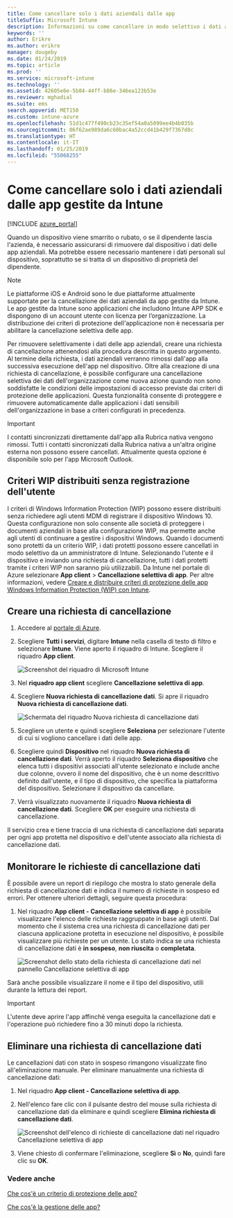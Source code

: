```yaml
---
title: Come cancellare solo i dati aziendali dalle app
titleSuffix: Microsoft Intune
description: Informazioni su come cancellare in modo selettivo i dati aziendali dalle app gestite da Intune con Microsoft Intune.
keywords: ''
author: Erikre
ms.author: erikre
manager: dougeby
ms.date: 01/24/2019
ms.topic: article
ms.prod: ''
ms.service: microsoft-intune
ms.technology: ''
ms.assetid: 42605e6e-5b84-44ff-b86e-346ea123b53e
ms.reviewer: mghadial
ms.suite: ems
search.appverid: MET150
ms.custom: intune-azure
ms.openlocfilehash: 51d1c477f490cb23c35ef54a0a5099ee4b4b035b
ms.sourcegitcommit: 06f62ae989da6c60bac4a52ccd41b429f7367d8c
ms.translationtype: HT
ms.contentlocale: it-IT
ms.lasthandoff: 01/25/2019
ms.locfileid: "55068255"
---
```

# <a name="how-to-wipe-only-corporate-data-from-intune-managed-apps"></a>Come cancellare solo i dati aziendali dalle app gestite da Intune

[!INCLUDE [azure_portal](./includes/azure_portal.md)]

Quando un dispositivo viene smarrito o rubato, o se il dipendente lascia l'azienda, è necessario assicurarsi di rimuovere dal dispositivo i dati delle app aziendali. Ma potrebbe essere necessario mantenere i dati personali sul dispositivo, soprattutto se si tratta di un dispositivo di proprietà del dipendente.

>[!NOTE]
> Le piattaforme iOS e Android sono le due piattaforme attualmente supportate per la cancellazione dei dati aziendali da app gestite da Intune. Le app gestite da Intune sono applicazioni che includono Intune APP SDK e dispongono di un account utente con licenza per l’organizzazione. La distribuzione dei criteri di protezione dell'applicazione non è necessaria per abilitare la cancellazione selettiva delle app.

Per rimuovere selettivamente i dati delle app aziendali, creare una richiesta di cancellazione attenendosi alla procedura descritta in questo argomento. Al termine della richiesta, i dati aziendali verranno rimossi dall'app alla successiva esecuzione dell'app nel dispositivo. Oltre alla creazione di una richiesta di cancellazione, è possibile configurare una cancellazione selettiva dei dati dell'organizzazione come nuova azione quando non sono soddisfatte le condizioni delle impostazioni di accesso previste dai criteri di protezione delle applicazioni. Questa funzionalità consente di proteggere e rimuovere automaticamente dalle applicazioni i dati sensibili dell'organizzazione in base a criteri configurati in precedenza.

>[!IMPORTANT]
> I contatti sincronizzati direttamente dall'app alla Rubrica nativa vengono rimossi. Tutti i contatti sincronizzati dalla Rubrica nativa a un'altra origine esterna non possono essere cancellati. Attualmente questa opzione è disponibile solo per l'app Microsoft Outlook.

## <a name="deployed-wip-policies-without-user-enrollment"></a>Criteri WIP distribuiti senza registrazione dell'utente
I criteri di Windows Information Protection (WIP) possono essere distribuiti senza richiedere agli utenti MDM di registrare il dispositivo Windows 10. Questa configurazione non solo consente alle società di proteggere i documenti aziendali in base alla configurazione WIP, ma permette anche agli utenti di continuare a gestire i dispositivi Windows. Quando i documenti sono protetti da un criterio WIP, i dati protetti possono essere cancellati in modo selettivo da un amministratore di Intune. Selezionando l'utente e il dispositivo e inviando una richiesta di cancellazione, tutti i dati protetti tramite i criteri WIP non saranno più utilizzabili. Da Intune nel portale di Azure selezionare **App client** > **Cancellazione selettiva di app**. Per altre informazioni, vedere [Creare e distribuire criteri di protezione delle app Windows Information Protection (WIP) con Intune](windows-information-protection-policy-create.md).

## <a name="create-a-wipe-request"></a>Creare una richiesta di cancellazione

1.  Accedere al [portale di Azure](https://portal.azure.com).

2.  Scegliere **Tutti i servizi**, digitare **Intune** nella casella di testo di filtro e selezionare **Intune**. Viene aperto il riquadro di Intune. Scegliere il riquadro **App client**.

    ![Screenshot del riquadro di Microsoft Intune](./media/apps-selective-wipe01.png)

3.  Nel **riquadro app client** scegliere **Cancellazione selettiva di app**.

4.  Scegliere **Nuova richiesta di cancellazione dati**. Si apre il riquadro **Nuova richiesta di cancellazione dati**.

    ![Schermata del riquadro Nuova richiesta di cancellazione dati](./media/AzurePortal_MAM_NewWipeRequest.png)

5.  Scegliere un utente e quindi scegliere **Seleziona** per selezionare l'utente di cui si vogliono cancellare i dati delle app.

6.  Scegliere quindi **Dispositivo** nel riquadro **Nuova richiesta di cancellazione dati**. Verrà aperto il riquadro **Seleziona dispositivo** che elenca tutti i dispositivi associati all'utente selezionato e include anche due colonne, ovvero il nome del dispositivo, che è un nome descrittivo definito dall'utente, e il tipo di dispositivo, che specifica la piattaforma del dispositivo. Selezionare il dispositivo da cancellare.

7.  Verrà visualizzato nuovamente il riquadro **Nuova richiesta di cancellazione dati**. Scegliere **OK** per eseguire una richiesta di cancellazione.

Il servizio crea e tiene traccia di una richiesta di cancellazione dati separata per ogni app protetta nel dispositivo e dell'utente associato alla richiesta di cancellazione dati.

## <a name="monitor-your-wipe-requests"></a>Monitorare le richieste di cancellazione dati

È possibile avere un report di riepilogo che mostra lo stato generale della richiesta di cancellazione dati e indica il numero di richieste in sospeso ed errori. Per ottenere ulteriori dettagli, seguire questa procedura:

1.  Nel riquadro **App client - Cancellazione selettiva di app** è possibile visualizzare l'elenco delle richieste raggruppate in base agli utenti. Dal momento che il sistema crea una richiesta di cancellazione dati per ciascuna applicazione protetta in esecuzione nel dispositivo, è possibile visualizzare più richieste per un utente. Lo stato indica se una richiesta di cancellazione dati è **in sospeso**, **non riuscita** o **completata**.

    ![Screenshot dello stato della richiesta di cancellazione dati nel pannello Cancellazione selettiva di app](./media/wipe-request-status-1.png)

Sarà anche possibile visualizzare il nome e il tipo del dispositivo, utili durante la lettura dei report.

>[!IMPORTANT]
> L'utente deve aprire l'app affinché venga eseguita la cancellazione dati e l'operazione può richiedere fino a 30 minuti dopo la richiesta.

## <a name="delete-a-wipe-request"></a>Eliminare una richiesta di cancellazione dati

Le cancellazioni dati con stato in sospeso rimangono visualizzate fino all'eliminazione manuale. Per eliminare manualmente una richiesta di cancellazione dati:

1.  Nel riquadro **App client - Cancellazione selettiva di app**.

2.  Nell'elenco fare clic con il pulsante destro del mouse sulla richiesta di cancellazione dati da eliminare e quindi scegliere **Elimina richiesta di cancellazione dati**.

    ![Screenshot dell'elenco di richieste di cancellazione dati nel riquadro Cancellazione selettiva di app](./media/delete-wipe-request.png)

3.  Viene chiesto di confermare l'eliminazione, scegliere **Sì** o **No**, quindi fare clic su **OK**.

### <a name="see-also"></a>Vedere anche
[Che cos'è un criterio di protezione delle app?](app-protection-policy.md)

[Che cos'è la gestione delle app?](app-management.md)
